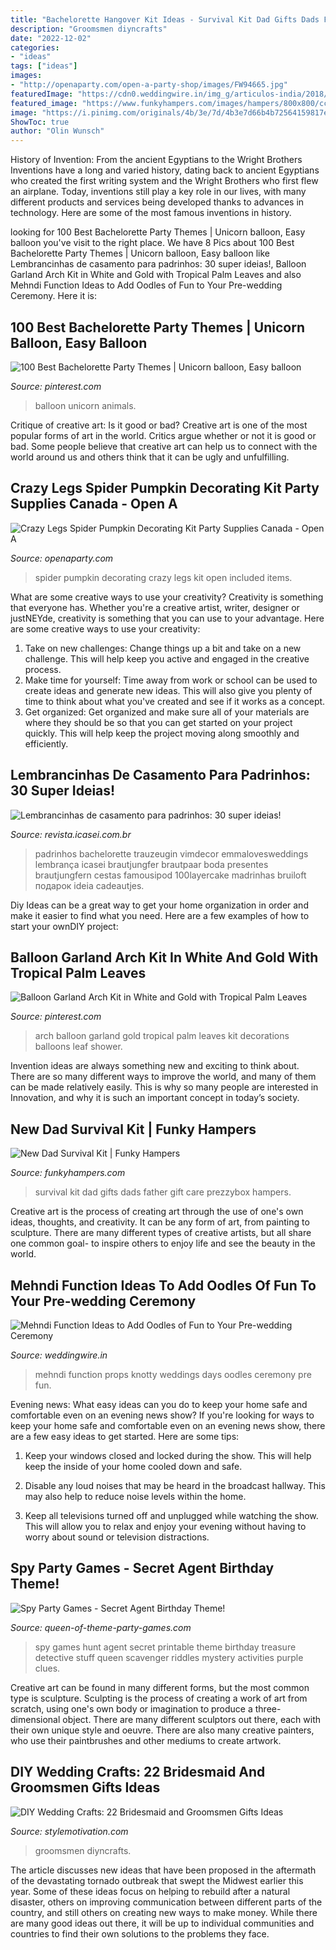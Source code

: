 ```yaml
---
title: "Bachelorette Hangover Kit Ideas - Survival Kit Dad Gifts Dads Father Gift Care Prezzybox Hampers"
description: "Groomsmen diyncrafts"
date: "2022-12-02"
categories:
- "ideas"
tags: ["ideas"]
images:
- "http://openaparty.com/open-a-party-shop/images/FW94665.jpg"
featuredImage: "https://cdn0.weddingwire.in/img_g/articulos-india/2018/non-troncales/mehndi-function-ideas/photo-props-weddings-by-knotty-days.jpg"
featured_image: "https://www.funkyhampers.com/images/hampers/800x800/cc2500.jpg"
image: "https://i.pinimg.com/originals/4b/3e/7d/4b3e7d66b4b72564159817eb9687f062.jpg"
ShowToc: true
author: "Olin Wunsch"
---
```



History of Invention: From the ancient Egyptians to the Wright Brothers
Inventions have a long and varied history, dating back to ancient Egyptians who created the first writing system and the Wright Brothers who first flew an airplane. Today, inventions still play a key role in our lives, with many different products and services being developed thanks to advances in technology. Here are some of the most famous inventions in history.

	

		
looking for 100 Best Bachelorette Party Themes | Unicorn balloon, Easy balloon you've visit to the right place. We have 8 Pics about 100 Best Bachelorette Party Themes | Unicorn balloon, Easy balloon like Lembrancinhas de casamento para padrinhos: 30 super ideias!, Balloon Garland Arch Kit in White and Gold with Tropical Palm Leaves and also Mehndi Function Ideas to Add Oodles of Fun to Your Pre-wedding Ceremony. Here it is:
		
    
## 100 Best Bachelorette Party Themes | Unicorn Balloon, Easy Balloon

<img loading=lazy src="https://i.pinimg.com/736x/76/db/12/76db129b34509a1f0216dd7406e596b3.jpg" onerror="this.onerror=null;this.src='https://tse1.mm.bing.net/th?id=OIP.NObg5x1-AyzZ04Mt4EVcYAAAAA&amp;pid=15.1';" alt="100 Best Bachelorette Party Themes | Unicorn balloon, Easy balloon">

_Source: pinterest.com_

>balloon unicorn animals. 

	

Critique of creative art: Is it good or bad?
Creative art is one of the most popular forms of art in the world. Critics argue whether or not it is good or bad. Some people believe that creative art can help us to connect with the world around us and others think that it can be ugly and unfulfilling.

    
## Crazy Legs Spider Pumpkin Decorating Kit Party Supplies Canada - Open A

<img loading=lazy src="http://openaparty.com/open-a-party-shop/images/FW94665.jpg" onerror="this.onerror=null;this.src='https://tse4.mm.bing.net/th?id=OIP.Qa1EFG8m4RgC_gkaC1dGRwHaHa&amp;pid=15.1';" alt="Crazy Legs Spider Pumpkin Decorating Kit Party Supplies Canada - Open A">

_Source: openaparty.com_

>spider pumpkin decorating crazy legs kit open included items. 

	

What are some creative ways to use your creativity?
Creativity is something that everyone has. Whether you're a creative artist, writer, designer or justNEYde, creativity is something that you can use to your advantage. Here are some creative ways to use your creativity: 
1. Take on new challenges: Change things up a bit and take on a new challenge. This will help keep you active and engaged in the creative process. 
2. Make time for yourself: Time away from work or school can be used to create ideas and generate new ideas. This will also give you plenty of time to think about what you've created and see if it works as a concept. 
3. Get organized: Get organized and make sure all of your materials are where they should be so that you can get started on your project quickly. This will help keep the project moving along smoothly and efficiently. 

    
## Lembrancinhas De Casamento Para Padrinhos: 30 Super Ideias!

<img loading=lazy src="https://revista.icasei.com.br/wp-content/uploads/2018/02/lembrancinhas-de-casamento-para-padrinhos22.jpg" onerror="this.onerror=null;this.src='https://tse3.mm.bing.net/th?id=OIP.O6opCkXWXyHW9HDUCOF9uAHaLH&amp;pid=15.1';" alt="Lembrancinhas de casamento para padrinhos: 30 super ideias!">

_Source: revista.icasei.com.br_

>padrinhos bachelorette trauzeugin vimdecor emmalovesweddings lembrança icasei brautjungfer brautpaar boda presentes brautjungfern cestas famousipod 100layercake madrinhas bruiloft подарок ideia cadeautjes. 

	

Diy Ideas can be a great way to get your home organization in order and make it easier to find what you need. Here are a few examples of how to start your ownDIY project: 

    
## Balloon Garland Arch Kit In White And Gold With Tropical Palm Leaves

<img loading=lazy src="https://i.pinimg.com/originals/4b/3e/7d/4b3e7d66b4b72564159817eb9687f062.jpg" onerror="this.onerror=null;this.src='https://tse4.mm.bing.net/th?id=OIP.HMqpv_rtUrgA1EV0Ro9kBAHaHa&amp;pid=15.1';" alt="Balloon Garland Arch Kit in White and Gold with Tropical Palm Leaves">

_Source: pinterest.com_

>arch balloon garland gold tropical palm leaves kit decorations balloons leaf shower. 

	

Invention ideas are always something new and exciting to think about. There are so many different ways to improve the world, and many of them can be made relatively easily. This is why so many people are interested in Innovation, and why it is such an important concept in today’s society.

    
## New Dad Survival Kit | Funky Hampers

<img loading=lazy src="https://www.funkyhampers.com/images/hampers/800x800/cc2500.jpg" onerror="this.onerror=null;this.src='https://tse1.mm.bing.net/th?id=OIP.ri0VLLNwm7IuPqrW0t7YqAHaHa&amp;pid=15.1';" alt="New Dad Survival Kit | Funky Hampers">

_Source: funkyhampers.com_

>survival kit dad gifts dads father gift care prezzybox hampers. 

	

Creative art is the process of creating art through the use of one's own ideas, thoughts, and creativity. It can be any form of art, from painting to sculpture. There are many different types of creative artists, but all share one common goal- to inspire others to enjoy life and see the beauty in the world.

    
## Mehndi Function Ideas To Add Oodles Of Fun To Your Pre-wedding Ceremony

<img loading=lazy src="https://cdn0.weddingwire.in/img_g/articulos-india/2018/non-troncales/mehndi-function-ideas/photo-props-weddings-by-knotty-days.jpg" onerror="this.onerror=null;this.src='https://tse2.mm.bing.net/th?id=OIP.Ke20wsZX9PCiJSNJGj_-VAHaE8&amp;pid=15.1';" alt="Mehndi Function Ideas to Add Oodles of Fun to Your Pre-wedding Ceremony">

_Source: weddingwire.in_

>mehndi function props knotty weddings days oodles ceremony pre fun. 

	

Evening news: What easy ideas can you do to keep your home safe and comfortable even on an evening news show?
If you're looking for ways to keep your home safe and comfortable even on an evening news show, there are a few easy ideas to get started. Here are some tips:
1. Keep your windows closed and locked during the show. This will help keep the inside of your home cooled down and safe.

2. Disable any loud noises that may be heard in the broadcast hallway. This may also help to reduce noise levels within the home.

3. Keep all televisions turned off and unplugged while watching the show. This will allow you to relax and enjoy your evening without having to worry about sound or television distractions.

    
## Spy Party Games - Secret Agent Birthday Theme!

<img loading=lazy src="http://www.queen-of-theme-party-games.com/images/spy-girl-treasure-hunt-printable-secret-agent.png" onerror="this.onerror=null;this.src='https://tse1.mm.bing.net/th?id=OIP.KAyS47QXLT--Mknx0J_j3QHaIq&amp;pid=15.1';" alt="Spy Party Games - Secret Agent Birthday Theme!">

_Source: queen-of-theme-party-games.com_

>spy games hunt agent secret printable theme birthday treasure detective stuff queen scavenger riddles mystery activities purple clues. 

	

Creative art can be found in many different forms, but the most common type is sculpture. Sculpting is the process of creating a work of art from scratch, using one's own body or imagination to produce a three-dimensional object. There are many different sculptors out there, each with their own unique style and oeuvre. There are also many creative painters, who use their paintbrushes and other mediums to create artwork.

    
## DIY Wedding Crafts: 22 Bridesmaid And Groomsmen Gifts Ideas

<img loading=lazy src="https://stylemotivation.com/wp-content/uploads/2020/02/21-pedicure-in-a-jar.jpg" onerror="this.onerror=null;this.src='https://tse1.mm.bing.net/th?id=OIP.Rv0njKgtbNauOjPrgWavzwHaML&amp;pid=15.1';" alt="DIY Wedding Crafts: 22 Bridesmaid and Groomsmen Gifts Ideas">

_Source: stylemotivation.com_

>groomsmen diyncrafts. 

	

The article discusses new ideas that have been proposed in the aftermath of the devastating tornado outbreak that swept the Midwest earlier this year. Some of these ideas focus on helping to rebuild after a natural disaster, others on improving communication between different parts of the country, and still others on creating new ways to make money. While there are many good ideas out there, it will be up to individual communities and countries to find their own solutions to the problems they face.


